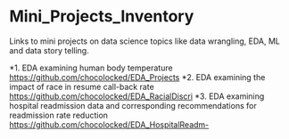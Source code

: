 # Mini_Projects_Inventory
Links to mini projects on data science topics like data wrangling, EDA, ML and data story telling.

*1. EDA examining human body temperature https://github.com/chocolocked/EDA_Projects
*2. EDA examining the impact of race in resume call-back rate https://github.com/chocolocked/EDA_RacialDiscri
*3. EDA examining hospital readmission data and corresponding recommendations for readmission rate reduction https://github.com/chocolocked/EDA_HospitalReadm-



